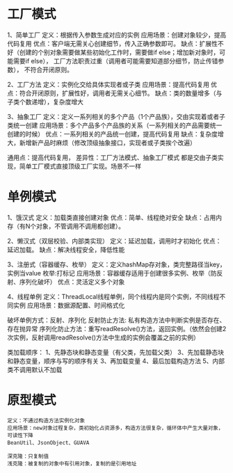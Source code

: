 # 工厂模式
1、简单工厂
     定义：根据传入参数生成对应的实例
     应用场景：创建对象较少，提高代码复用
     优点：客户端无需关心创建细节，传入正确参数即可。
     缺点：扩展性不好（创建的个别对象需要做某些初始化工作时，需要做if else；增加新对象时，可能需要if else），
               工厂方法职责过重（调用者可能需要知道部分细节，防止传错参数），
               不符合开闭原则。

2、工厂方法
     定义：实例化交给具体实现者或子类
     应用场景：提高代码复用
     优点：符合开闭原则，扩展性好，调用者无需关心细节。
     缺点：类的数量增多（与子类个数递增），复杂度增大

3、抽象工厂
    定义：定义一系列相关的多个产品（1个产品族），交由实现着或者子类统一创建
    应用场景：多个产品多个产品族的关系（一系列相关的产品需要统一创建的时候）
    优点：一系列相关的产品统一创建，提高代码复用
    缺点：复杂度增大，新增新产品时麻烦（修改顶级抽象接口，实现者或子类挨个改遍）

通用点：提高代码复用，
差异性：工厂方法模式、抽象工厂模式  都是交由子类实现，简单工厂模式直接顶级工厂实现。场景不一样





# 单例模式
1、饿汉式
     定义：加载类直接创建对象
     优点：简单、线程绝对安全
     缺点：占用内存（有N个对象，不管调用不调用都创建）。

2、懒汉式（双层校验、内部类实现）
     定义：延迟加载，调用时才初始化
     优点：延迟加载。
     缺点：解决线程安全，降低性能

3、注册式（容器缓存、枚举）
    定义：定义hashMap存对象，类完整路径当key，实例当value     枚举:打标记
    应用场景：容器缓存适用于创建很多实例、枚举（防反射、序列化破坏）
    优点：灵活定义多个对象

4、线程单例
     定义：ThreadLocal线程单例，同个线程内是同个实例，不同线程不同实例
     应用场景：数据源配置、时间格式化

破坏单例方式：反射、序列化
反射防止方法: 私有构造方法中判断实例是否存在、存在抛异常
序列化防止方法：重写readResolve()方法，返回实例。（依然会创建2次实例，反射调用readResolve()方法中生成的实例会覆盖之前的实例）


类加载顺序：
1、先静态块和静态变量（有父类，先加载父类）
3、先加载静态块和静态变量，顺序与写的顺序有关
3、再加载变量
4、最后加载构造方法
5、内部类不调用默认不加载


# 原型模式
    定义：不通过构造方法实例化对象
    应用场景：new对象过程复杂，类初始化占资源多，构造方法很复杂，循环体中产生大量对象，可读性下降
    BeanUtil、JsonObject、GUAVA
	
    深克隆：只复制值
    浅克隆：被复制的对象中有引用对象，复制的是引用地址
